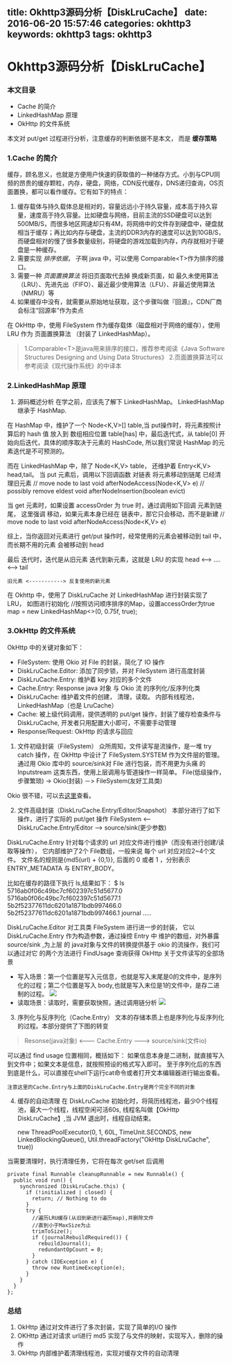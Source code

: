 title: Okhttp3源码分析【DiskLruCache】
date: 2016-06-20 15:57:46
categories: okhttp3
keywords: okhttp3
tags: okhttp3
---
# Okhttp3源码分析【DiskLruCache】

### 本文目录
- Cache 的简介
- LinkedHashMap 原理
- OkHttp 的文件系统

本文对 put/get 过程进行分析，注意缓存的判断依据不是本文， 而是 **缓存策略**

### 1.Cache 的简介
缓存，顾名思义，也就是方便用户快速的获取值的一种储存方式。小到与CPU同频的昂贵的缓存颗粒，内存，硬盘，网络，CDN反代缓存，DNS递归查询，OS页面置换，都可以看作缓存。它有如下的特点：
1. 缓存载体与持久载体总是相对的，容量远远小于持久容量，成本高于持久容量，速度高于持久容量。比如硬盘与网络，目前主流的SSD硬盘可以达到500MB/S，而很多地区网速却只有4M，将网络中的文件存到硬盘中，硬盘就相当于缓存；再比如内存与硬盘，主流的DDR3内存的速度可以达到10GB/S，而硬盘相对的慢了很多数量级别，将硬盘的游戏加载到内存，内存就相对于硬盘是一种缓存。
2. 需要实现 *排序依据*， 子啊 java 中，可以使用 Comparable\<T\>作为排序的接口。
3. 需要一种 *页面置换算法* 将旧页面取代去掉 换成新页面，如 最久未使用算法（LRU）、先进先出（FIFO）、最近最少使用算法（LFU）、非最近使用算法（NMRU）等
4. 如果缓存中没有，就需要从原始地址获取，这个步骤叫做『回源』，CDN厂商会标注“回源率”作为卖点

在 OkHttp 中，使用 FileSystem 作为缓存载体（磁盘相对于网络的缓存），使用 LRU 作为 页面置换算法 （封装了 LinkedHashMap）。

> 1.Comparable\<T\>是java用来排序的接口，推荐参考阅读《Java Software Structures Designing and Using Data Structures》
> 2.页面置换算法可以参考阅读《现代操作系统》的中译本

### 2.LinkedHashMap 原理
1. 源码概述分析
在学之前，应该先了解下 LinkedHashMap。 LinkedHashMap 继承于 HashMap.

在 HashMap 中，维护了一个 Node\<K,V\>[] table,当 put操作时，将元素按照计算后的 hash 值 放入到 数组相应位置 table[has] 中，最后迭代式，从 table[0] 开始向后迭代，具体的顺序取决于元素的 HashCode, 所以我们常说 HashMap 的元素迭代是不可预测的。

而在 LinkedHashMap 中，除了 Node\<K,V\>[](#) table， 还维护着 Entry\<K,V\> head,tail。 当 put 元素后，调用以下回调函数 对链表 将元素移动到链尾 已经清理旧元素
	// move node to last
	void afterNodeAccess(Node<K,V> e)
	// possibly remove eldest
	void afterNodeInsertion(boolean evict)

当 get 元素时，如果设置 accessOrder 为 true 时，通过调用如下回调 元素到链尾， 这里强调 移动，如果元素本身已经在 链表中，那它只会移动，而不是新建
	// move node to last
	void afterNodeAccess(Node<K,V> e)

综上，当你返回对元素进行 get/put 操作时，经常使用的元素会被移动到 tail 中，而长期不用的元素 会被移动到 head

最后 迭代时，迭代是从旧元素 迭代到新元素，这就是 LRU 的实现
	head <--> .... <--> tail
	
	旧元素 <-----------> 反复使用的新元素

在 Okhttp 中，使用了 DiskLruCache 对 LinkedHashMap 进行封装实现了 LRU， 如图进行初始化
	//按照访问顺序排序的Map，设置accessOrder为true
	map = new LinkedHashMap<>(0, 0.75f, true);

### 3.OkHttp 的文件系统
OkHttp 中的关键对象如下：
- FileSystem: 使用 Okio 对 File 的封装，简化了 IO 操作
- DiskLruCache.Editor: 添加了同步锁，并对 FileSystem 进行高度封装
- DiskLruCache.Entry: 维护着 key 对应的多个文件
- Cache.Entry: Response java 对象 与 Okio 流 的序列化/反序列化类
- DiskLruCache: 维护着文件的创建， 清理，读取。 内部有线程池，LinkedHashMap（也是 LruCache）
- Cache: 被上级代码调用，提供透明的 put/get 操作，封装了缓存检查条件与 DiskLruCache, 开发者只用配置大小即可，不需要手动管理
- Response/Request: OkHttp 的请求与回应

1. 文件初级封装（FileSystem）
众所周知，文件读写是流操作，是一堆 try catch 操作，在 OkHttp 中设计了 FileSystem.SYSTEM 作为文件层的管理。通过用 Okio 库中的 source/sink对 File 进行包装，而不用更为头痛 的 Inputstream 这类东西，使用上层调用与管道操作一样简单。
	File(低级操作，步骤繁琐) -> Okio(封装) －> FileSystem(友好工具类)

Okio 很不错，可以去[这里](https://github.com/square/okio)查看。

2. 文件高级封装（DiskLruCache.Entry/Editor/Snapshot）
本部分进行了如下操作，进行了实际的 put/get 操作
	FileSystem <-- DiskLruCache.Entry/Editor --> source/sink(更少参数)

DiskLruCache.Entry 针对每个请求的 url 对应文件进行维护（而没有进行创建/读取等操作）， 它内部维护了2个 File数组，一般来说 每个 url 对应对应2~4个文件。 文件名的规则是{md5(url) + {0,1}}, 后面的 0 或者 1 ，分别表示 ENTRY\_METADATA 与 ENTRY\_BODY。

比如在缓存的路径下执行 ls,结果如下：
	$ ls
	5716ab0f06c49bc7cf602397c51d5677.0
	5716ab0f06c49bc7cf602397c51d5677.1
	5b2f52377611dc6201a1871bdb997466.0
	5b2f52377611dc6201a1871bdb997466.1
	journal
	.....

DiskLruCache.Editor 对工具类 FileSystem 进行进一步的封装， 它以 DiskLruCache.Entry 作为构造参数，通过操控 Entry 中 维护的数组，对外暴露 source/sink ,为上层 的 java对象与文件的转换提供基于 okio 的流操作，我们可以通过对它 的两个方法进行 FindUsage 查询获得 OkHttp 关于文件读写的全部场景

- 写入场景：第一个位置是写入元信息，也就是写入末尾是0的文件中，是序列化的过程；第二个位置是写入 body,也就是写入末位是1的文件中，是存二进制的过程。
![](DraggedImage.png)
- 读取场景：读取时，需要获取快照，通过调用链分析
![](DraggedImage-1.png)

3. 序列化与反序列化（Cache.Entry）
文本的存储本质上也是序列化与反序列化的过程。本部分提供了下图的转变
> Resonse(java对象) \<--- Cache.Entry ---\> source/sink(文件io)

可以通过 find usage 位置相同，概括如下：
如果信息本身是二进制，就直接写入到文件中；如果文本是信息，就按照预设的格式写入即可。
	至于序列化后的东西到底是什么，可以直接在shell下运行cat命令或者打开文本编辑器进行输出查看。
	
	注意这里的Cache.Entry与上面的DiskLruCache.Entry是两个完全不同的对象

4. 缓存的自动清理
在 DiskLruCache 初始化时，将简历线程池，最少0个线程池，最大一个线程，线程空闲可活60s, 线程名叫做【OkHttp DiskLruCache】,当 JVM 退出时，线程自动结束。

	new ThreadPoolExecutor(0, 1, 60L, TimeUnit.SECONDS,
	        new LinkedBlockingQueue<Runnable>(), Util.threadFactory("OkHttp DiskLruCache", true))

当需要清理时，执行清理任务，它将在每次 get/set 后调用

	private final Runnable cleanupRunnable = new Runnable() {
	  public void run() {
	    synchronized (DiskLruCache.this) {
	      if (!initialized | closed) {
	        return; // Nothing to do
	      }
	      try {
	        //遍历LRU缓存(从旧到新进行遍历map),并删除文件
	        //直到小于MaxSize为止
	        trimToSize();
	        if (journalRebuildRequired()) {
	          rebuildJournal();
	          redundantOpCount = 0;
	        }
	      } catch (IOException e) {
	        throw new RuntimeException(e);
	      }
	    }
	  }
	};

### 总结
1. OkHttp 通过对文件进行了多次封装，实现了简单的I/O 操作
2. OKHttp 通过对请求 url进行 md5 实现了与文件的映射，实现写入，删除的操作
3. OkHttp 内部维护着清理线程池，实现对缓存文件的自动清理





























